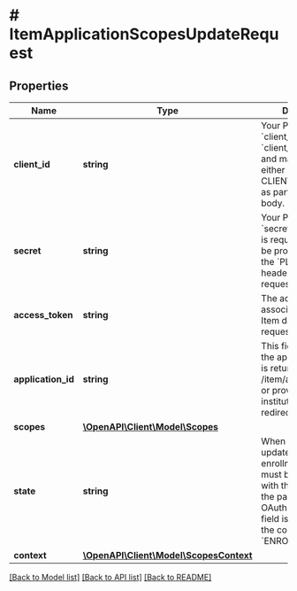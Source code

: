 # # ItemApplicationScopesUpdateRequest

## Properties

Name | Type | Description | Notes
------------ | ------------- | ------------- | -------------
**client_id** | **string** | Your Plaid API &#x60;client_id&#x60;. The &#x60;client_id&#x60; is required and may be provided either in the &#x60;PLAID-CLIENT-ID&#x60; header or as part of a request body. | [optional]
**secret** | **string** | Your Plaid API &#x60;secret&#x60;. The &#x60;secret&#x60; is required and may be provided either in the &#x60;PLAID-SECRET&#x60; header or as part of a request body. | [optional]
**access_token** | **string** | The access token associated with the Item data is being requested for. |
**application_id** | **string** | This field will map to the application ID that is returned from /item/applications/list, or provided to the institution in an oauth redirect. |
**scopes** | [**\OpenAPI\Client\Model\Scopes**](Scopes.md) |  |
**state** | **string** | When scopes are updated during enrollment, this field must be populated with the state sent to the partner in the OAuth Login URI. This field is required when the context is &#x60;ENROLLMENT&#x60;. | [optional]
**context** | [**\OpenAPI\Client\Model\ScopesContext**](ScopesContext.md) |  |

[[Back to Model list]](../../README.md#models) [[Back to API list]](../../README.md#endpoints) [[Back to README]](../../README.md)
